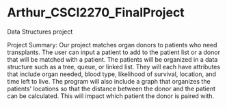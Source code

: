 # Arthur_CSCI2270_FinalProject
Data Structures project

Project Summary:
Our project matches organ donors to patients who need transplants. The user can
input a patient to add to the patient list or a donor that will be matched with
a patient. The patients will be organized in a data structure such as a tree,
queue, or linked list. They will each have attributes that include organ needed,
blood type, likelihood of survival, location, and time left to live. The program
will also include a graph that organizes the patients' locations so that the
distance between the donor and the patient can be calculated. This will impact
which patient the donor is paired with.
